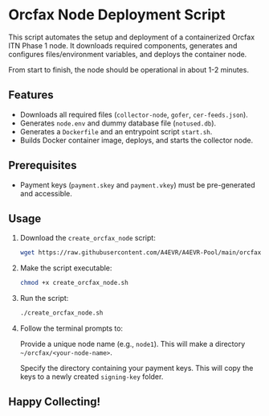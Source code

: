 # Orcfax Node Deployment Script

This script automates the setup and deployment of a containerized Orcfax ITN Phase 1 node. It downloads required components, generates and configures files/environment variables, and deploys the container node. 

From start to finish, the node should be operational in about 1-2 minutes.

## Features

- Downloads all required files (`collector-node`, `gofer`, `cer-feeds.json`).
- Generates `node.env` and dummy database file (`notused.db`).
- Generates a `Dockerfile` and an entrypoint script `start.sh`.
- Builds Docker container image, deploys, and starts the collector node.

## Prerequisites

- Payment keys (`payment.skey` and `payment.vkey`) must be pre-generated and accessible.

## Usage

1. Download the `create_orcfax_node` script:
    ```bash
    wget https://raw.githubusercontent.com/A4EVR/A4EVR-Pool/main/orcfax/create_orcfax_node.sh
    ```

2. Make the script executable:
    ```bash
    chmod +x create_orcfax_node.sh
    ```

3. Run the script:
    ```bash
    ./create_orcfax_node.sh
    ```

4. Follow the terminal prompts to:

    Provide a unique node name (e.g., `node1`). This will make a directory `~/orcfax/<your-node-name>`.
    
    Specify the directory containing your payment keys. This will copy the keys to a newly created `signing-key` folder.


## Happy Collecting!
